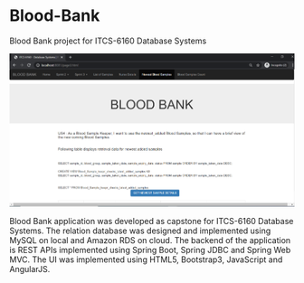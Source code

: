 # Blood-Bank
Blood Bank project for ITCS-6160 Database Systems

![image](https://github.com/abhisheksat/Blood-Bank/blob/master/screenshot.PNG)

Blood Bank application was developed as capstone for ITCS-6160 Database Systems.
The relation database was designed and implemented using MySQL on local and Amazon RDS on cloud.
The backend of the application is REST APIs implemented using Spring Boot, Spring JDBC and Spring Web MVC.
The UI was implemented using HTML5, Bootstrap3, JavaScript and AngularJS.
